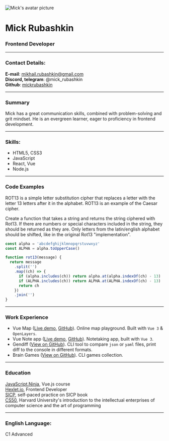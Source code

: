 ![Mick's avatar picture](https://gravatar.com/avatar/446a0b352935de1566ed9a1d40e271f49a84268cfbc0546e53a1d0ccc06edbd6)

# Mick Rubashkin

### Frontend Developer

---

### Contact Details:

**E-mail**: mikhail.rubashkin@gmail.com  
**Discord, telegram**: @mick_rubashkin  
**Github**: [mickrubashkin](https://github.com/mickrubashkin)

---

### Summary

Mick has a great communication skills, combined with problem-solving and grit mindset. He is an evergreen learner, eager to proficiency in frontend development.

---

### Skills:

- HTML5, CSS3
- JavaScript
- React, Vue
- Node.js

---

### Code Examples

ROT13 is a simple letter substitution cipher that replaces a letter with the letter 13 letters after it in the alphabet. ROT13 is an example of the Caesar cipher.

Create a function that takes a string and returns the string ciphered with Rot13. If there are numbers or special characters included in the string, they should be returned as they are. Only letters from the latin/english alphabet should be shifted, like in the original Rot13 "implementation".

```javascript
const alpha = 'abcdefghijklmnopqrstuvwxyz'
const ALPHA = alpha.toUpperCase()

function rot13(message) {
  return message
    .split('')
    .map((ch) => {
      if (alpha.includes(ch)) return alpha.at(alpha.indexOf(ch) - 13)
      if (ALPHA.includes(ch)) return ALPHA.at(ALPHA.indexOf(ch) - 13)
      return ch
    })
    .join('')
}
```

---

### Work Experience

- Vue Map ([Live demo](https://melodious-boba-c1b546.netlify.app/), [GitHub](https://github.com/mickrubashkin/vue-map)). Online map playground. Built with `Vue 3` & `OpenLayers`.
- Vue Note app ([Live demo](https://dashing-chimera-bebf95.netlify.app/#/), [GitHub](https://github.com/mickrubashkin/vue-noteapp)). Notetaking app, built with `Vue 3`.
- Gendiff ([View on GitHub](https://github.com/mickrubashkin/frontend-project-lvl2)). CLI tool to compare `json` or `yaml` files, print diff to the console in different formats.
- Brain Games ([View on GitHub](https://github.com/mickrubashkin/frontend-project-lvl1)). CLI games collection.

---

### Education

[JavaScript.Ninja](https://www.youtube.com/playlist?list=PLvTBThJr861yMBhpKafII3HZLAYujuNWw), Vue.js course  
[Hexlet.io](https://hexlet.io/programs/frontend), Frontend Developer  
[SICP](https://github.com/mickrubashkin/hexlet-sicp-racket), self-paced practice on SICP book  
[CS50](https://www.youtube.com/channel/UCcabW7890RKJzL968QWEykA), Harvard University's introduction to the intellectual enterprises of computer science and the art of programming

---

### English Language:

C1 Advanced
